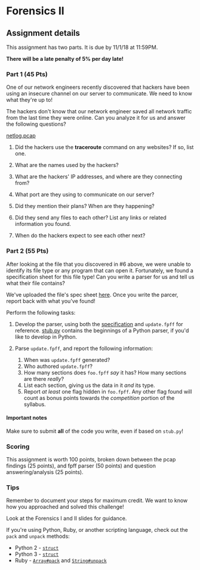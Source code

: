 # Forensics II

## Assignment details

This assignment has two parts. It is due by 11/1/18 at 11:59PM.

**There will be a late penalty of 5% per day late!**

### Part 1 (45 Pts)

One of our network engineers recently discovered that hackers have been using an insecure channel on our server to communicate. We need to know what they're up to!

The hackers don't know that our network engineer saved all network traffic from the last time they were online. Can you analyze it for us and answer the following questions?

[netlog.pcap](netlog.pcap)

1. Did the hackers use the **traceroute** command on any websites? If so, list one.

2. What are the names used by the hackers?

3. What are the hackers' IP addresses, and where are they connecting from? 

4. What port are they using to communicate on our server?

5. Did they mention their plans? When are they happening?

6. Did they send any files to each other? List any links or related information you found.

7. When do the hackers expect to see each other next?

### Part 2 (55 Pts)

After looking at the file that you discovered in #6 above, we were unable to identify its file type or any program that can open it. Fortunately, we found a specification sheet for this file type! Can you write a parser for us and tell us what their file contains?

We've uploaded the file's spec sheet [here](https://github.com/UMD-CSEC/fpff/blob/master/spec/fpff_spec.pdf). Once you write the parcer, report back with what you've found!

Perform the following tasks:

1. Develop the parser, using both the
[specification](https://github.com/UMD-CSEC/fpff/blob/master/spec/fpff_spec.pdf) and
`update.fpff` for reference. [stub.py](stub.py) contains the beginnings of a Python parser, if
you'd like to develop in Python.

2. Parse `update.fpff`, and report the following information:
    1. When was `update.fpff` generated?
    2. Who authored `update.fpff`?
    3. How many sections does `foo.fpff` *say* it has? How many sections are there *really*?
    4. List each section, giving us the data in it *and* its type.
    5. Report *at least* one flag hidden in `foo.fpff`. Any other flag found will count as bonus points towards the *competition* portion of the syllabus. 

#### Important notes

Make sure to submit **all** of the code you write, even if based on `stub.py`!

### Scoring

This assignment is worth 100 points, broken down between the pcap findings (25 points), and fpff parser (50 points) and question answering/analysis (25 points).

### Tips

Remember to document your steps for maximum credit. We want to know how you approached and solved this challenge!

Look at the Forensics I and II slides for guidance.

If you're using Python, Ruby, or another scripting language, check out the `pack` and `unpack`
methods:

* Python 2 - [`struct`](https://docs.python.org/2/library/struct.html)
* Python 3 - [`struct`](https://docs.python.org/3.5/library/struct.html)
* Ruby - [`Array#pack`](https://ruby-doc.org/core-2.5.0/Array.html#method-i-pack) and
[`String#unpack`](https://ruby-doc.org/core-2.5.0/String.html#method-i-unpack)
